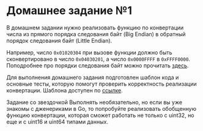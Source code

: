 # Домашнее задание №1
В домашнем задании нужно реализовать функцию по конвертации числа из прямого порядка следования байт (Big Endian) в обратный порядок следования байт (Little Endian).

Например, число `0x01020304` при вызове функции должно быть сконвертировано в число `0x04030201`, а число `0x0000FFFF` в `0xFFFF0000`. Поподробнее про порядки следования байт можно прочитать [здесь](https://betterexplained.com/articles/understanding-big-and-little-endian-byte-order/).

Для выполнения домашнего задания подготовлен шаблон кода и основные тесты, которую помогут проверить корректность реализации конвертации. Шаблона доступен по [ссылке](https://github.com/Balun-courses/deep_go/blob/master/homework/data_types/homework_test.go).

Задание со звездочкой
Выполнять необязательно, но если вы уже знакомы с дженериками в Go, то попробуйте реализовать обобщенную функцию конвертации, которая сможет работать не только с uint32, но еще и с uint16 и uint64 типами данных.
